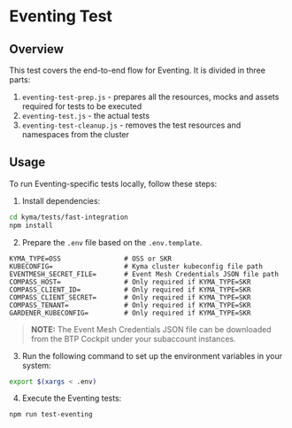 # Eventing Test


## Overview 

This test covers the end-to-end flow for Eventing. It is divided in three parts:
1. `eventing-test-prep.js` - prepares all the resources, mocks and assets required for tests to be executed
2. `eventing-test.js` - the actual tests
3. `eventing-test-cleanup.js` - removes the test resources and namespaces from the cluster

## Usage
To run Eventing-specific tests locally, follow these steps:

1. Install dependencies:
```bash
cd kyma/tests/fast-integration
npm install
```

2. Prepare the `.env` file based on the `.env.template`. 
```
KYMA_TYPE=OSS                # OSS or SKR
KUBECONFIG=                  # Kyma cluster kubeconfig file path
EVENTMESH_SECRET_FILE=       # Event Mesh Credentials JSON file path
COMPASS_HOST=                # Only required if KYMA_TYPE=SKR
COMPASS_CLIENT_ID=           # Only required if KYMA_TYPE=SKR
COMPASS_CLIENT_SECRET=       # Only required if KYMA_TYPE=SKR
COMPASS_TENANT=              # Only required if KYMA_TYPE=SKR
GARDENER_KUBECONFIG=         # Only required if KYMA_TYPE=SKR
```
>**NOTE:** The Event Mesh Credentials JSON file can be downloaded from the BTP Cockpit under your subaccount instances.

3. Run the following command to set up the environment variables in your system:
```bash
export $(xargs < .env)
```

4.  Execute the Eventing tests:
```bash
npm run test-eventing
```